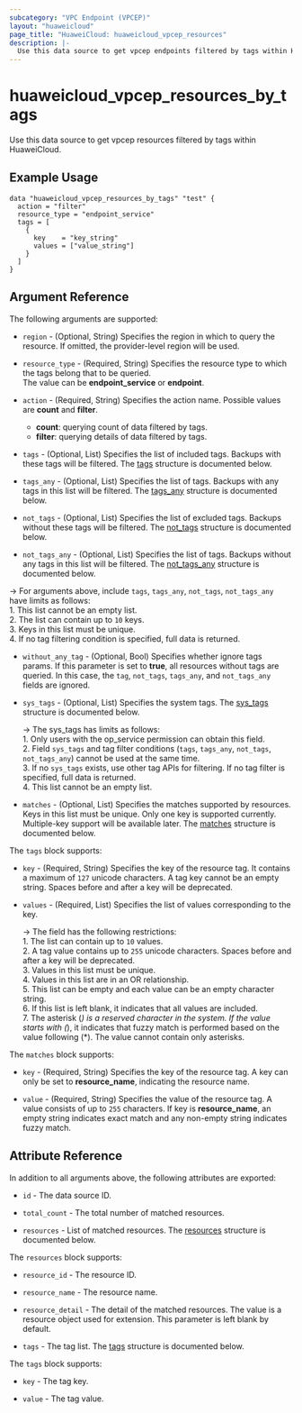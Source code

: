 ```yaml
---
subcategory: "VPC Endpoint (VPCEP)"
layout: "huaweicloud"
page_title: "HuaweiCloud: huaweicloud_vpcep_resources"
description: |-
  Use this data source to get vpcep endpoints filtered by tags within HuaweiCloud.
---
```


# huaweicloud_vpcep_resources_by_tags

Use this data source to get vpcep resources filtered by tags within HuaweiCloud.

## Example Usage

```hcl
data "huaweicloud_vpcep_resources_by_tags" "test" {
  action = "filter"
  resource_type = "endpoint_service"
  tags = [
    {
      key    = "key_string"
      values = ["value_string"]
    }
  ]
}
```

## Argument Reference

The following arguments are supported:

* `region` - (Optional, String) Specifies the region in which to query the resource.
  If omitted, the provider-level region will be used.

* `resource_type` - (Required, String) Specifies the resource type to which the tags belong that to be queried.  
  The value can be **endpoint_service** or **endpoint**.

* `action` - (Required, String) Specifies the action name. Possible values are **count** and **filter**.
  + **count**: querying count of data filtered by tags.
  + **filter**: querying details of data filtered by tags.

* `tags` - (Optional, List) Specifies the list of included tags. Backups with these tags will be filtered.
  The [tags](#tags_struct) structure is documented below.

* `tags_any` - (Optional, List) Specifies the list of tags. Backups with any tags in this list will be filtered.
  The [tags_any](#tags_struct) structure is documented below.

* `not_tags` - (Optional, List) Specifies the list of excluded tags. Backups without these tags will be filtered.
  The [not_tags](#tags_struct) structure is documented below.

* `not_tags_any` - (Optional, List) Specifies the list of tags. Backups without any tags in this list will be filtered.
  The [not_tags_any](#tags_struct) structure is documented below.

-> For arguments above, include `tags`, `tags_any`, `not_tags`, `not_tags_any` have limits as follows:
  <br/>1. This list cannot be an empty list.
  <br/>2. The list can contain up to `10` keys.
  <br/>3. Keys in this list must be unique.
  <br/>4. If no tag filtering condition is specified, full data is returned.

* `without_any_tag` - (Optional, Bool) Specifies whether ignore tags params.
  If this parameter is set to **true**, all resources without tags are queried.
  In this case, the `tag`, `not_tags`, `tags_any`, and `not_tags_any` fields are ignored.

* `sys_tags` - (Optional, List) Specifies the system tags.
  The [sys_tags](#tags_struct) structure is documented below.

  -> The sys_tags has limits as follows:
  <br/>1. Only users with the op_service permission can obtain this field.
  <br/>2. Field `sys_tags` and tag filter conditions (`tags`, `tags_any`, `not_tags`, `not_tags_any`)
  cannot  be used at the same time.
  <br/>3. If no `sys_tags` exists, use other tag APIs for filtering. If no tag filter is specified, full data is returned.
  <br/>4. This list cannot be an empty list.

* `matches` - (Optional, List) Specifies the matches supported by resources. Keys in this list must be unique.
  Only one key is supported currently. Multiple-key support will be available later.
  The [matches](#matches_struct) structure is documented below.

<a name="tags_struct"></a>
The `tags` block supports:

* `key` - (Required, String) Specifies the key of the resource tag. It contains a maximum of `127` unicode characters.
  A tag key cannot be an empty string. Spaces before and after a key will be deprecated.

* `values` - (Required, List) Specifies the list of values corresponding to the key.

  -> The field has the following restrictions:
    <br/>1. The list can contain up to `10` values.
    <br/>2. A tag value contains up to `255` unicode characters. Spaces before and after a key will be deprecated.
    <br/>3. Values in this list must be unique.
    <br/>4. Values in this list are in an OR relationship.
    <br/>5. This list can be empty and each value can be an empty character string.
    <br/>6. If this list is left blank, it indicates that all values are included.
    <br/>7. The asterisk (*) is a reserved character in the system.
    If the value starts with (*), it indicates that fuzzy match is performed based on the value following (*).
    The value cannot contain only asterisks.

<a name="matches_struct"></a>
The `matches` block supports:

* `key` - (Required, String) Specifies the key of the resource tag.
  A key can only be set to **resource_name**, indicating the resource name.

* `value` - (Required, String) Specifies the value of the resource tag.
  A value consists of up to `255` characters.
  If key is **resource_name**, an empty string indicates exact match and any non-empty string indicates fuzzy match.

## Attribute Reference

In addition to all arguments above, the following attributes are exported:

* `id` - The data source ID.

* `total_count` - The total number of matched resources.

* `resources` - List of matched resources.
  The [resources](#vpcep_resources) structure is documented below.

<a name="vpcep_resources"></a>
The `resources` block supports:

* `resource_id` - The resource ID.

* `resource_name` - The resource name.

* `resource_detail` - The detail of the matched resources.
  The value is a resource object used for extension. This parameter is left blank by default.

* `tags` - The tag list.
  The [tags](#vpcep_resources_tags) structure is documented below.

<a name="vpcep_resources_tags"></a>
The `tags` block supports:

* `key` - The tag key.

* `value` - The tag value.
